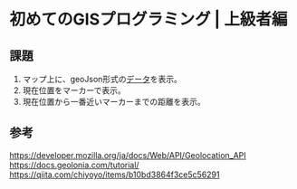 # 初めてのGISプログラミング | 上級者編

## 課題

1. マップ上に、geoJson形式の[データ](https://github.com/naogify/sack-pre-event-demo01/blob/master/MODIS_C6_Russia_Asia_24h.geojson)を表示。
2. 現在位置をマーカーで表示。
3. 現在位置から一番近いマーカーまでの距離を表示。


## 参考
https://developer.mozilla.org/ja/docs/Web/API/Geolocation_API
https://docs.geolonia.com/tutorial/
https://qiita.com/chiyoyo/items/b10bd3864f3ce5c56291
